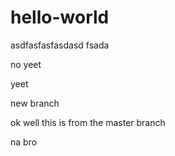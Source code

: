 # hello-world
asdfasfasfasdasd fsada

no yeet

yeet

new branch

ok well this is from the master branch

na bro
